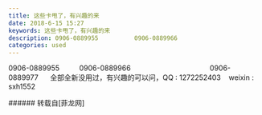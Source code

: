 ```yaml
---
title: 这些卡甩了，有兴趣的来
date: 2018-6-15 15:27
keywords: 这些卡甩了，有兴趣的来
description: 0906-0889955          0906-0889966                                        0906-0889977      全部全新没用过，有兴趣的可以问，QQ : 1272252403    weixin : sxh1552
categories: used
---
```

<td class="t_f" id="postmessage_1423041">

0906-0889955          0906-0889966                                        0906-0889977      全部全新没用过，有兴趣的可以问，QQ : 1272252403    weixin : sxh1552<br/>
</td>
###### 转载自[菲龙网]